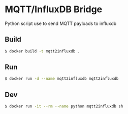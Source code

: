 # MQTT/InfluxDB Bridge

Python script use to send MQTT payloads to influxdb

## Build

```sh
$ docker build -t mqtt2influxdb .
```


## Run

```sh
$ docker run -d --name mqtt2influxdb mqtt2influxdb
```


## Dev

```sh
$ docker run -it --rm --name python mqtt2influxdb sh
```
